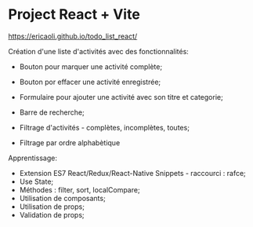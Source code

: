 # Project React + Vite
https://ericaoli.github.io/todo_list_react/

Création d'une liste d'activités avec des fonctionnalités:

- Bouton pour marquer une activité complète;

- Bouton por effacer une activité enregistrée;

- Formulaire pour ajouter une activité avec son titre et categorie;

- Barre de recherche;

- Filtrage d'activités - complètes, incomplètes, toutes;

- Filtrage par ordre alphabètique

Apprentissage:
- Extension ES7 React/Redux/React-Native Snippets - raccourci : rafce;
- Use State;
- Méthodes : filter, sort, localCompare;
- Utilisation de composants;
- Utilisation de props;
- Validation de props;
